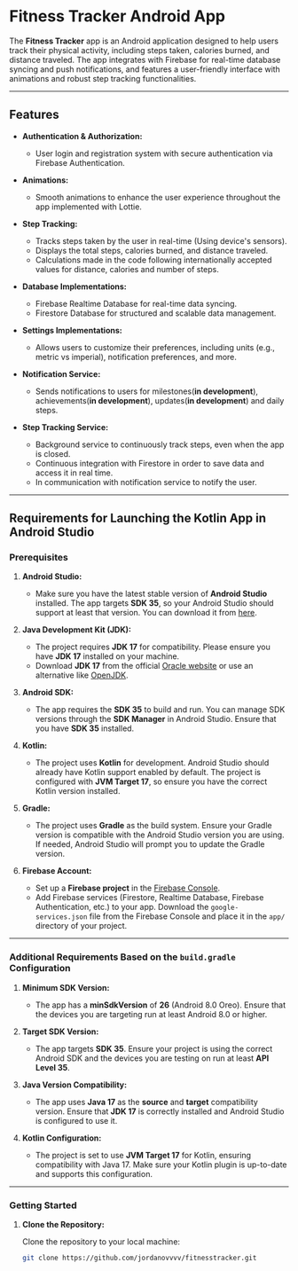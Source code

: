 # Fitness Tracker Android App

The **Fitness Tracker** app is an Android application designed to help users track their physical activity, including steps taken, calories burned, and distance traveled. The app integrates with Firebase for real-time database syncing and push notifications, and features a user-friendly interface with animations and robust step tracking functionalities.

---

## Features

- **Authentication & Authorization:**
  - User login and registration system with secure authentication via Firebase Authentication.
  
- **Animations:**
  - Smooth animations to enhance the user experience throughout the app implemented with Lottie.
  
- **Step Tracking:**
  - Tracks steps taken by the user in real-time (Using device's sensors).
  - Displays the total steps, calories burned, and distance traveled.
  - Calculations made in the code following internationally accepted values for distance, calories and number of steps.

- **Database Implementations:**
  - Firebase Realtime Database for real-time data syncing.
  - Firestore Database for structured and scalable data management.
  
- **Settings Implementations:**
  - Allows users to customize their preferences, including units (e.g., metric vs imperial), notification preferences, and more.

- **Notification Service:**
  - Sends notifications to users for milestones(**in development**), achievements(**in development**), updates(**in development**) and daily steps.

- **Step Tracking Service:**
  - Background service to continuously track steps, even when the app is closed.
  - Continuous integration with Firestore in order to save data and access it in real time.
  - In communication with notification service to notify the user.

---

## Requirements for Launching the Kotlin App in Android Studio

### Prerequisites

1. **Android Studio:**
   - Make sure you have the latest stable version of **Android Studio** installed. The app targets **SDK 35**, so your Android Studio should support at least that version. You can download it from [here](https://developer.android.com/studio).

2. **Java Development Kit (JDK):**
   - The project requires **JDK 17** for compatibility. Please ensure you have **JDK 17** installed on your machine.
   - Download **JDK 17** from the official [Oracle website](https://www.oracle.com/java/technologies/javase/jdk17-archive-downloads.html) or use an alternative like [OpenJDK](https://adoptopenjdk.net/).

3. **Android SDK:**
   - The app requires the **SDK 35** to build and run. You can manage SDK versions through the **SDK Manager** in Android Studio. Ensure that you have **SDK 35** installed.

4. **Kotlin:**
   - The project uses **Kotlin** for development. Android Studio should already have Kotlin support enabled by default. The project is configured with **JVM Target 17**, so ensure you have the correct Kotlin version installed.

5. **Gradle:**
   - The project uses **Gradle** as the build system. Ensure your Gradle version is compatible with the Android Studio version you are using. If needed, Android Studio will prompt you to update the Gradle version.

6. **Firebase Account:**
   - Set up a **Firebase project** in the [Firebase Console](https://console.firebase.google.com/).
   - Add Firebase services (Firestore, Realtime Database, Firebase Authentication, etc.) to your app. Download the `google-services.json` file from the Firebase Console and place it in the `app/` directory of your project.

---

### Additional Requirements Based on the `build.gradle` Configuration

1. **Minimum SDK Version:**
   - The app has a **minSdkVersion** of **26** (Android 8.0 Oreo). Ensure that the devices you are targeting run at least Android 8.0 or higher.

2. **Target SDK Version:**
   - The app targets **SDK 35**. Ensure your project is using the correct Android SDK and the devices you are testing on run at least **API Level 35**.

3. **Java Version Compatibility:**
   - The app uses **Java 17** as the **source** and **target** compatibility version. Ensure that **JDK 17** is correctly installed and Android Studio is configured to use it.

4. **Kotlin Configuration:**
   - The project is set to use **JVM Target 17** for Kotlin, ensuring compatibility with Java 17. Make sure your Kotlin plugin is up-to-date and supports this configuration.

---

### Getting Started

1. **Clone the Repository:**

   Clone the repository to your local machine:

   ```bash
   git clone https://github.com/jordanovvvv/fitnesstracker.git

